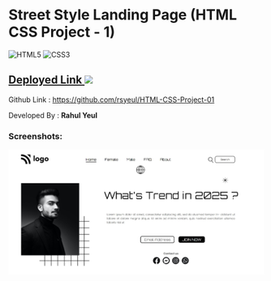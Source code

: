 <!-- # FSD Javascript  Bootcamp -->
# Street Style Landing Page (HTML CSS Project - 1)

![HTML5](https://img.shields.io/badge/html5-%23E34F26.svg?style=for-the-badge&logo=html5&logoColor=white) ![CSS3](https://img.shields.io/badge/css3-%231572B6.svg?style=for-the-badge&logo=css3&logoColor=white)

##  [Deployed Link ![](https://camo.githubusercontent.com/ee1f8efa669af5258733fc36705130a56fd7d8afc36f4aee553dd96aca4bac0a/68747470733a2f2f696d672e736869656c64732e696f2f62616467652f2d4e65746c6966792d2532333030433742373f7374796c653d666c61742d737175617265266c6f676f3d6e65746c696679266c6f676f436f6c6f723d666666666666) ](https://rahul-project-01.netlify.app/) 
Github Link : https://github.com/rsyeul/HTML-CSS-Project-01


Developed By : **Rahul Yeul**

### Screenshots:

![Home page](./desktop-ss.jpeg)
